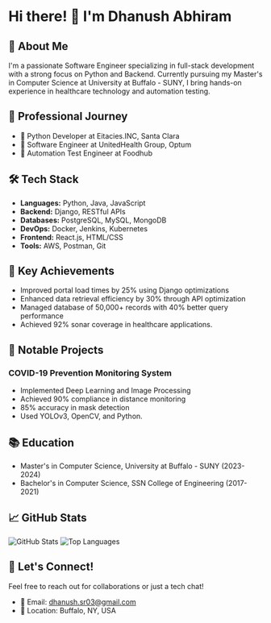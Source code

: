 # Hi there! 👋 I'm Dhanush Abhiram

## 🚀 About Me
I'm a passionate Software Engineer specializing in full-stack development with a strong focus on Python and Backend. Currently pursuing my Master's in Computer Science at University at Buffalo - SUNY, I bring hands-on experience in healthcare technology and automation testing.

## 💼 Professional Journey
- 🏥 Python Developer at Eitacies.INC, Santa Clara
- 🌟 Software Engineer at UnitedHealth Group, Optum
- 🔄 Automation Test Engineer at Foodhub

## 🛠️ Tech Stack
- **Languages:** Python, Java, JavaScript
- **Backend:** Django, RESTful APIs
- **Databases:** PostgreSQL, MySQL, MongoDB
- **DevOps:** Docker, Jenkins, Kubernetes
- **Frontend:** React.js, HTML/CSS
- **Tools:** AWS, Postman, Git

## 🎯 Key Achievements
- Improved portal load times by 25% using Django optimizations
- Enhanced data retrieval efficiency by 30% through API optimization
- Managed database of 50,000+ records with 40% better query performance
- Achieved 92% sonar coverage in healthcare applications.

## 🔬 Notable Projects
### COVID-19 Prevention Monitoring System
- Implemented Deep Learning and Image Processing
- Achieved 90% compliance in distance monitoring
- 85% accuracy in mask detection
- Used YOLOv3, OpenCV, and Python.

## 📚 Education
- Master's in Computer Science, University at Buffalo - SUNY (2023-2024)
- Bachelor's in Computer Science, SSN College of Engineering (2017-2021)

## 📈 GitHub Stats
![GitHub Stats](https://github-readme-stats.vercel.app/api?username=dhanush-abhiram&show_icons=true&theme=radical)
![Top Languages](https://github-readme-stats.vercel.app/api/top-langs/?username=dhanush-abhiram&layout=compact&theme=radical)

## 🤝 Let's Connect!
Feel free to reach out for collaborations or just a tech chat!
- 📧 Email: dhanush.sr03@gmail.com
- 📍 Location: Buffalo, NY, USA
